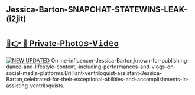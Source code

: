 ## Jessica-Barton-SNAPCHAT-STATEWINS-LEAK-(i2jit)


# <h2><a href="https://mediaupload.pro?-20M">🔗👉 🔴 Private-P𝚑ot𝚘𝚜-V𝚒d𝚎o</a></h2>

[![NEW UPDATED](https://i.imgur.com/0qMVB7G.gif)](https://mediaupload.pro?-20M)
Online-influencer-Jessica-Barton,known-for-publishing-dance-and-lifestyle-content,-including-performances-and-vlogs-on-social-media-platforms.Brilliant-ventriloquist-assistant-Jessica-Barton,celebrated-for-their-exceptional-abilities-and-accomplishments-in-assisting-ventriloquists.  